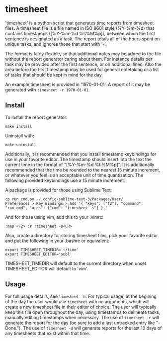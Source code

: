 timesheet
=========
'timesheet' is a python script that generates time reports from timesheet files.
A timesheet file is a file named in ISO 8601 style (%Y-%m-%d) that contains timestamps ([%Y-%m-%d %I:%M%p]), between which the first sentence is designated as a task.
The report totals all of the hours spent on unique tasks, and ignores those that start with '-'.

The format is fairly flexible, so that additional notes may be added to the file without the report generator caring about them.
For instance details per task may be provided after the first sentence, or on additional lines. Also the area before the first timestamp may be used for general notetaking or a list of tasks that should be kept in mind for the day.

An example timesheet is provided in '1970-01-01'. A report of it may be generated with `timesheet -r 1970-01-01`.

Install
-------
To install the report generator:
```
make install
```

Uninstall with:
```
make uninstall
```

Additionally, it is recommended that you install timestamp keybindings for use in your favorite editor.
The timestamp should insert into the text the current time in the format of "[%Y-%m-%d %I:%M%p]".
It is additionally recommended that the time be rounded to the nearest 15 minute increment, or whatever you feel is an acceptable unit of time quantization.
The following provided keybindings use a 15 minute increment.

A package is provided for those using Sublime Text:
```
cp run_cmd.py ~/.config/sublime-text-3/Packages/User/
Preferences > Key Bindings > Add '{ "keys": ["f2"], "command": "run_cmd", "args": {"cmd": "timesheet -s"} },'
```
And for those using vim, add this to your .vimrc:
```
:map <F2> :r !timesheet -s<CR>
```

Also, create a directory for storing timesheet files, pick your favorite editor and put the following in your .bashrc or equivalent:
```
export TIMESHEET_TIMEDIR='~/time'
export TIMESHEET_EDITOR='subl'
```
TIMESHEET_TIMEDIR will default to the current directory when unset. TIMESHEET_EDITOR will default to 'vim'.

Usage
-----

For full usage details, see `timesheet -h`.
For typical usage, at the begining of the day the user would use `timesheet` with no arguments, which will create a new timesheet file in their editor of choice.
The user will typically keep this file open throughout the day, using timestamps to delineate tasks, manually editing timestamps when necessary.
The use of `timesheet -r` will generate the report for the day (be sure to add a last untracked entry like "-Done.").
The use of `timesheet -d` will generate reports for the last 10 days of any timesheets that exist within that time.
